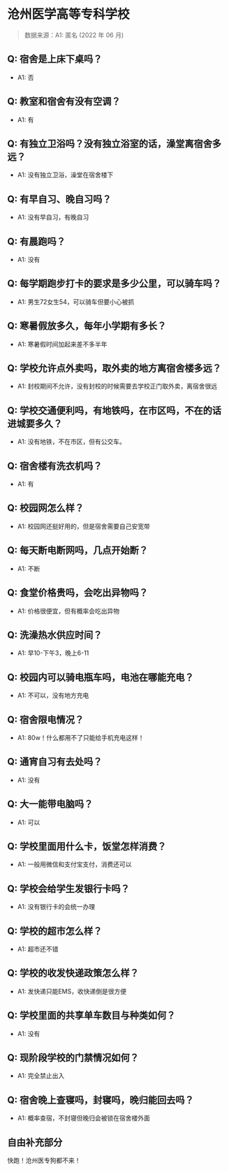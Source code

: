# 沧州医学高等专科学校

> 数据来源：A1: 匿名 (2022 年 06 月)

## Q: 宿舍是上床下桌吗？

- A1: 否

## Q: 教室和宿舍有没有空调？

- A1: 有

## Q: 有独立卫浴吗？没有独立浴室的话，澡堂离宿舍多远？

- A1: 没有独立卫浴，澡堂在宿舍楼下

## Q: 有早自习、晚自习吗？

- A1: 没有早自习，有晚自习

## Q: 有晨跑吗？

- A1: 没有

## Q: 每学期跑步打卡的要求是多少公里，可以骑车吗？

- A1: 男生72女生54，可以骑车但要小心被抓

## Q: 寒暑假放多久，每年小学期有多长？

- A1: 寒暑假时间加起来差不多半年

## Q: 学校允许点外卖吗，取外卖的地方离宿舍楼多远？

- A1: 封校期间不允许，没有封校的时候需要去学校正门取外卖，离宿舍很远

## Q: 学校交通便利吗，有地铁吗，在市区吗，不在的话进城要多久？

- A1: 没有地铁，不在市区，但有公交车。

## Q: 宿舍楼有洗衣机吗？

- A1: 有

## Q: 校园网怎么样？

- A1: 校园网还挺好用的，但是宿舍需要自己安宽带

## Q: 每天断电断网吗，几点开始断？

- A1: 不断

## Q: 食堂价格贵吗，会吃出异物吗？

- A1: 价格很便宜，但有概率会吃出异物

## Q: 洗澡热水供应时间？

- A1: 早10-下午3，晚上6-11

## Q: 校园内可以骑电瓶车吗，电池在哪能充电？

- A1: 不可以，没有地方充电

## Q: 宿舍限电情况？

- A1: 80w！什么都用不了只能给手机充电这样！

## Q: 通宵自习有去处吗？

- A1: 没有

## Q: 大一能带电脑吗？

- A1: 可以

## Q: 学校里面用什么卡，饭堂怎样消费？

- A1: 一般用微信和支付宝支付，消费还可以

## Q: 学校会给学生发银行卡吗？

- A1: 没有银行卡的会统一办理

## Q: 学校的超市怎么样？

- A1: 超市还不错

## Q: 学校的收发快递政策怎么样？

- A1: 发快递只能EMS，收快递倒是很方便

## Q: 学校里面的共享单车数目与种类如何？

- A1: 没有

## Q: 现阶段学校的门禁情况如何？

- A1: 完全禁止出入

## Q: 宿舍晚上查寝吗，封寝吗，晚归能回去吗？

- A1: 概率查宿，不封寝但晚归会被锁在宿舍楼外面

## 自由补充部分

快跑！沧州医专狗都不来！